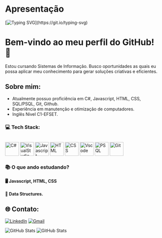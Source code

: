 # Apresentação 
[![Typing SVG](https://readme-typing-svg.demolab.com?font=Fira+Code&weight=600&size=25&pause=1000&color=829A55&random=false&width=435&height=40&lines=Prazer,+me+chamo+Daniel!)](https://git.io/typing-svg)



# Bem-vindo ao meu perfil do GitHub! 👋

Estou cursando Sistemas de Informação.
Busco oportunidades as quais eu possa aplicar meu conhecimento para gerar soluções criativas e eficientes.

## Sobre mim:

- Atualmente possuo proficiência em C#, Javascript, HTML, CSS, SQL/PSQL, Git, Github.
- Experiência em manutenção e otimização de computadores.
- Inglês Nível C1-EFSET.

### 💻 Tech Stack:
<br>

<div align="left">
  <img src="https://cdn.jsdelivr.net/gh/devicons/devicon@latest/icons/csharp/csharp-original.svg" height="45" alt="C#"/>
  <img src="https://cdn.jsdelivr.net/gh/devicons/devicon@latest/icons/visualstudio/visualstudio-original.svg" height="45" alt="VisualStudio" />
  <img src="https://cdn.jsdelivr.net/gh/devicons/devicon@latest/icons/javascript/javascript-original.svg" height="45" alt="Javascript" />
  <img src="https://cdn.jsdelivr.net/gh/devicons/devicon@latest/icons/html5/html5-original-wordmark.svg" height="45" alt="HTML"/>
  <img src="https://cdn.jsdelivr.net/gh/devicons/devicon@latest/icons/css3/css3-original-wordmark.svg" height="45" alt="CSS"/>
  <img src="https://cdn.jsdelivr.net/gh/devicons/devicon@latest/icons/vscode/vscode-original.svg" height="45" alt="Vscode"/>
  <img src="https://cdn.jsdelivr.net/gh/devicons/devicon@latest/icons/postgresql/postgresql-plain-wordmark.svg" height="45" alt="PSQL"/>
  <img src="https://cdn.jsdelivr.net/gh/devicons/devicon/icons/git/git-original.svg" height="45" alt="Git" />
  
</div>

### 📚 O que ando estudando?

#### 🖥️ **Javascript, HTML, CSS**
#### 🧩 **Data Structures.**



## 🌐 Contato:
[![LinkedIn][linkedin-shield]][linkedin-url]
[![Gmail](https://img.shields.io/badge/Gmail-333333?style=for-the-badge&logo=gmail&logoColor=red)](mailto:danielcunha12.contato@gmail.com)
<br>

![GitHub Stats](https://github-readme-stats.vercel.app/api?username=Libryt&theme=dark&show_icons=true&hide_border=true&count_private=true)
![GitHub Stats](https://github-readme-stats.vercel.app/api/top-langs/?username=Libryt&theme=dark&show_icons=true&hide_border=true&layout=compact)


<!-- Urls !-->
[linkedin-url]: https://www.linkedin.com/in/daniel-cunha-1aa686323/

<!--- Shields -->
[linkedin-shield]: https://img.shields.io/badge/LinkedIn-074F97?&style=for-the-badge&logo=LinkedIn&logoColor=white



